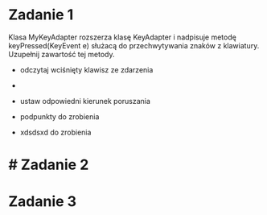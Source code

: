# Zadanie 1
Klasa MyKeyAdapter rozszerza klasę KeyAdapter i nadpisuje metodę keyPressed(KeyEvent e) służacą do przechwytywania znaków z klawiatury. Uzupełnij zawartość tej metody. 
* odczytaj wciśnięty klawisz ze zdarzenia
* 
* ustaw odpowiedni kierunek poruszania

* podpunkty do zrobienia
* xdsdsxd do zrobienia
# # Zadanie 2
# Zadanie 3
